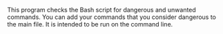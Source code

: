 This program checks the Bash script for dangerous and unwanted commands. You can add your commands that you consider dangerous to the main file.
It is intended to be run on the command line.
